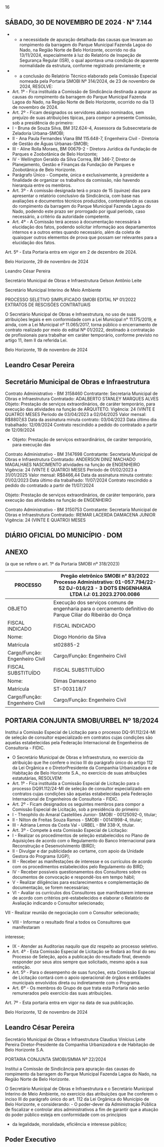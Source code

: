 <!-- image -->

16

## SÁBADO, 30 DE NOVEMBRO DE 2024 · N° 7.144

- -  a  necessidade  de  apuração  detalhada  das  causas  que  levaram  ao  rompimento  da barragem do Parque Municipal Fazenda Lagoa do Nado, na Região Norte de Belo Horizonte, ocorrido no dia 13/11/2024, especialmente à luz do Relatório de Inspeção de Segurança Regular  (ISR),  o  qual  apontava  uma  condição  de  aparente  normalidade  da  estrutura, conforme registrado previamente; e
- - a conclusão do Relatório Técnico elaborado pela Comissão Especial nomeada pela Portaria SMOBI Nº 314/2024, de 23 de novembro de 2024, RESOLVE:
- Art. 1º - Fica instituída a Comissão de Sindicância destinada a apurar as causas do rompimento da barragem do Parque Municipal Fazenda Lagoa do Nado, na Região Norte de Belo Horizonte, ocorrido no dia 13 de novembro de 2024.
- Art. 2º - Ficam designados os servidores abaixo nominados, sem prejuízo de suas atribuições típicas, para compor a presente Comissão, sob a presidência do primeiro:
- I - Bruna de Souza Silva, BM 312.624-4, Assessora da Subsecretaria de Zeladoria Urbana-SMOBI;
- II - Ana Paula Fernandes Viana BM 115.648-7, Engenheira Civil - Diretoria de Gestão de Águas Urbanas-SMOBI;
- III - Aline Rolla Moraes, BM 00679-2 - Diretora Jurídica da Fundação de Parques e Zoobotânica de Belo Horizonte;
- IV - Wellington Geraldo da Silva Correa, BM 346-7, Diretor de Planejamento, Gestão e Finanças da Fundação de Parques e Zoobotânica de Belo Horizonte.
- Parágrafo Único - Compete, única e exclusivamente, à presidente a finalidade de organizar os trabalhos da comissão, não havendo hierarquia entre os membros.
- Art. 3º - A comissão designada terá o prazo de 15 (quinze) dias para apresentar o relatório conclusivo da Sindicância, com base nas avaliações e documentos técnicos produzidos, contemplando as causas do rompimento da barragem do Parque Municipal Fazenda  Lagoa  do  Nado,  podendo  este  prazo  ser  prorrogado  por  igual  período,  caso necessário, a critério da autoridade competente.
- Art. 4º - A Comissão terá acesso à documentação necessária à elucidação dos fatos, podendo solicitar informação aos departamentos internos e a outros entes quando necessário,  além  da  coleta  de  quaisquer  outros  elementos  de  prova  que  possam  ser relevantes para a elucidação dos fatos.

Art. 5º - Esta Portaria entra em vigor em 2 de dezembro de 2024.

Belo Horizonte, 29 de novembro de 2024

Leandro César Pereira

Secretário Municipal de Obras e Infraestrutura Gelson Antônio Leite

Secretário Municipal Interino de Meio Ambiente

PROCESSO SELETIVO SIMPLIFICADO SMOBI EDITAL Nº 01/2022 EXTRATOS DE RESCISÕES CONTRATUAIS

O Secretário Municipal de Obras e Infraestrutura, no uso de suas atribuições legais e em conformidade com a Lei Municipal n° 11.175/2019, e ainda, com a Lei Municipal nº 11.065/2017, torna público o encerramento de contrato realizado por meio do edital Nº 01/2022, destinado à contratação de profissionais para trabalhar em caráter temporário, conforme previsto no artigo 11, item II da referida Lei.

Belo Horizonte, 19 de novembro de 2024

## Leandro Cesar Pereira

## Secretário Municipal de Obras e Infraestrutura

Contrato Administrativo - BM 3158460 Contratante: Secretaria Municipal de Obras e Infraestrutura Contratado: ADALBERTO STANLEY MARQUES ALVES Objeto: Prestação de serviços extraordinários, de caráter temporário, para execução das atividades na função de ARQUITETO. Vigência: 24 (VINTE E QUATRO) MESES Período de 03/04/2023 a 02/04/2025 Valor mensal: R$8807,63 Data da assinatura minuta contrato: 03/04/2023 Data último dia trabalhado: 12/09/2024 Contrato rescindido a pedido do contratado a partir de 12/09/2024

- Objeto: Prestação de serviços extraordinários, de caráter temporário, para execução das

Contrato Administrativo - BM 3147698 Contratante: Secretaria Municipal de Obras e Infraestrutura Contratado: ANDERSON DINIZ MACHADO MAGALHAES NASCIMENTO atividades na função de ENGENHEIRO Vigência: 24 (VINTE E QUATRO) MESES Período de 01/02/2023 a 31/01/2025 Valor mensal: R$8466,44 Data da assinatura minuta contrato: 01/02/2023 Data último dia trabalhado: 11/07/2024 Contrato rescindido a pedido do contratado a partir de 11/07/2024

Objeto: Prestação de serviços extraordinários, de caráter temporário, para execução das atividades na função de ENGENHEIRO

Contrato Administrativo - BM 3150753 Contratante: Secretaria Municipal de Obras e Infraestrutura Contratado: IREMAR LACERDA DAMACENA JUNIOR Vigência: 24 (VINTE E QUATRO) MESES

## DIÁRIO OFICIAL DO MUNICÍPIO · DOM

## ANEXO

(a que se refere o art. 1º da Portaria SMOBI nº 318/2023)

| PROCESSO                       | Pregão eletrônico SMOBI n° 83/2022 Processo Administrativo: 01-057.794/22-52 DJ-016/23 - 3 DOTS ENGENHARIA LTDA I.J: 01.2023.2700.0086   |
|--------------------------------|------------------------------------------------------------------------------------------------------------------------------------------|
| OBJETO                         | Execução dos serviços comuns de engenharia para o cercamento definitivo do Parque Ciliar do  Ribeirão do Onça                            |
| FISCAL INDICADO                | FISCAL INDICADO                                                                                                                          |
| Nome:                          | Diogo Honório da Silva                                                                                                                   |
| Matrícula                      | st02885-2                                                                                                                                |
| Cargo/Função: Engenheiro Civil | Cargo/Função: Engenheiro Civil                                                                                                           |
| FISCAL SUBSTITUÍDO             | FISCAL SUBSTITUÍDO                                                                                                                       |
| Nome:                          | Dimas Damasceno                                                                                                                          |
| Matrícula                      | ST-003118/7                                                                                                                              |
| Cargo/Função: Engenheiro Civil | Cargo/Função: Engenheiro Civil                                                                                                           |

## PORTARIA CONJUNTA SMOBI/URBEL Nº 18/2024

Institui  a  Comissão  Especial  de  Licitação  para  o  processo  DQ-91.112/24-MI  de seleção de consultor especializado em contratos cujas condições são aquelas estabelecidas pela Federação Internacional de Engenheiros de Consultoria - FIDIC.

- O  Secretário  Municipal  de  Obras  e  Infraestrutura,  no  exercício  da  atribuição que lhe confere o inciso III do parágrafo único do artigo 112 da Lei Orgânica e o DiretorPresidente da Companhia Urbanizadora e de Habitação de Belo Horizonte S.A., no exercício de suas atribuições estatutárias, RESOLVEM:
- Art. 1º - Fica instituída a Comissão Especial de Licitação para o processo DQ91.112/24-MI de seleção de consultor especializado em contratos cujas condições são aquelas estabelecidas pela Federação Internacional de Engenheiros de Consultoria - FIDIC.
- Art. 2º - Ficam designados os seguintes membros para compor a Comissão Especial de Licitação, sob a presidência do primeiro:
- I - Theophilo do Amaral Castellões Junior- SMOBI - 00125092-0, titular;
- II - Nilton de Freitas Souza Ramos - SMOBI - 00141998-4, titular;
- III - Adriana Lemos da Costa Val - URBEL - BM 338-X, titular.
- Art. 3º - Compete à esta Comissão Especial de Licitação:
- I - Realizar os procedimentos de seleção estabelecidos no Plano de Aquisições de acordo com o Regulamento do Banco Internacional para Reconstrução e Desenvolvimento (BIRD);
- II - Divulgar e dar publicidade ao certame, com apoio da Unidade Gestora do Programa (UGP);
- III - Receber as manifestações de interesse e os currículos de acordo com os procedimentos estabelecidos pelo Regulamento do BIRD;
- IV - Receber possíveis questionamentos dos Consultores sobre os documentos de convocação e respondê-los em tempo hábil;
- V - Realizar diligências para esclarecimentos e complementação de documentação, se forem necessárias;
- VI - Avaliar os currículos dos Consultores que manifestarem interesse de acordo com critérios pré-estabelecidos e elaborar o Relatório de Avaliação indicando o Consultor selecionado;

VII - Realizar reunião de negociação com o Consultor selecionado;

- VIII  -  Informar  o  resultado  final  a  todos  os  Consultores  que  manifestaram

interesse;

- IX - Atender as Auditorias naquilo que diz respeito ao processo seletivo.
- Art. 4º - Esta Comissão Especial de Licitação se findará ao final do seu Processo de Seleção, após a publicação do resultado final, devendo responder por seus atos sempre que solicitado, mesmo após a sua extinção.
- Art. 5º - Para o desempenho de suas funções, esta Comissão Especial de Licitação contará com o apoio operacional de órgãos e entidades municipais envolvidos direta ou indiretamente com o Programa.
- Art. 6º - Os membros do Grupo de que trata esta Portaria não serão remunerados pelo exercício das suas atribuições.

Art. 7º - Esta portaria entra em vigor na data de sua publicação.

Belo Horizonte, 12 de novembro de 2024

## Leandro César Pereira

Secretário Municipal de Obras e Infraestrutura Claudius Vinícius Leite Pereira Diretor-Presidente da Companhia Urbanizadora e de Habitação de Belo Horizonte S.A.

PORTARIA CONJUNTA SMOBI/SMMA Nº 22/2024

Institui a Comissão de Sindicância para apuração das causas do rompimento da barragem do Parque Municipal Fazenda Lagoa do Nado, na Região Norte de Belo Horizonte.

O Secretário Municipal de Obras e Infraestrutura e o Secretário Municipal Interino de Meio Ambiente, no exercício das atribuições que lhe conferem o inciso III do parágrafo único do art. 112 da Lei Orgânica do Município de Belo Horizonte, e considerando: - O poder-dever da Administração Pública de fiscalizar e controlar atos administrativos a fim de garantir que a atuação do poder público esteja em conformidade com os princípios

- da legalidade, moralidade, eficiência e interesse público;

## Poder Executivo

<!-- image -->